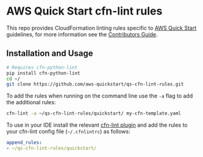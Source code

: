 # AWS Quick Start cfn-lint rules

This repo provides CloudFormation linting rules specific to [AWS Quick Start](https://aws.amazon.com/quickstart/) 
guidelines, for more information see the [Contributors Guide](https://aws-quickstart.github.io).

## Installation and Usage

```bash
# Requires cfn-python-lint
pip install cfn-python-lint
cd ~/
git clone https://github.com/aws-quickstart/qs-cfn-lint-rules.git
```

To add the rules when running on the command line use the `-a` flag to add the additional rules:

```bash
cfn-lint -a ~/qs-cfn-lint-rules/quickstart/ my-cfn-template.yaml
```

To use in your IDE install the relevant 
[cfn-lint plugin](https://github.com/aws-cloudformation/cfn-python-lint#editor-plugins) and add the rules to your 
cfn-lint config file (`~/.cfnlintrc`) as follows:

```yaml
append_rules:
- ~/qs-cfn-lint-rules/quickstart/
```